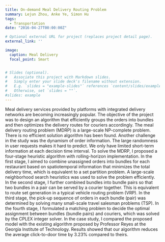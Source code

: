 ```yaml
---
title: On-demand Meal Delivery Routing Problem
summary: Lejun Zhou, Anke Ye, Simon Hu
tags:
  - Transportation
date: "2016-04-27T00:00:00Z"

# Optional external URL for project (replaces project detail page).
external_link: ''

image:
  caption: Meal Delivery
  focal_point: Smart


# Slides (optional).
#   Associate this project with Markdown slides.
#   Simply enter your slide deck's filename without extension.
#   E.g. `slides = "example-slides"` references `content/slides/example-slides.md`.
#   Otherwise, set `slides = ""`.
#slides: example
---
```


Meal delivery services provided by platforms with integrated delivery networks are becoming increasingly popular. The objective of the project was to design an algorithm that efficiently groups the orders into bundles and then optimizes the delivery routes for couriers accordingly. The meal delivery routing problem (MDRP) is a large-scale NP-complete problem. There is no efficient solution algorithm has been found. Another challenge in the study was the dynamism of order information. The large randomness in user requests makes it hard to predict. We only have limited short-term information at each decision time interval. To solve the MDRP, I proposed a four-stage heuristic algorithm with rolling-horizon implementation. In the first stage, I aimed to combine unassigned orders into bundles for each restaurant based on spatiotemporal information that minimizes the total delivery time, which is equivalent to a set partition problem. A large-scale neighborhood search heuristics was used to solve the problem efficiently. In the second stage, I further combined bundles into bundle pairs so that two bundles in a pair can be served by a courier together. This is equivalent to route set generation in a typical vehicle routing problem (VRP). In the third stage, the pick-up sequence of orders in each bundle (pair) was determined by solving many small-scale travel salesman problems (TSP). In the fourth stage, I formulated a matching problem to decide the optimal assignment between bundles (bundle pairs) and couriers, which was solved by the CPLEX integer solver. In the case study, I compared the proposed model with the existing algorithm proposed by Professor Reyes at the Georgia Institute of Technology. Results showed that our algorithm reduces the average click-to-door time by 3.23% compared to theirs.
